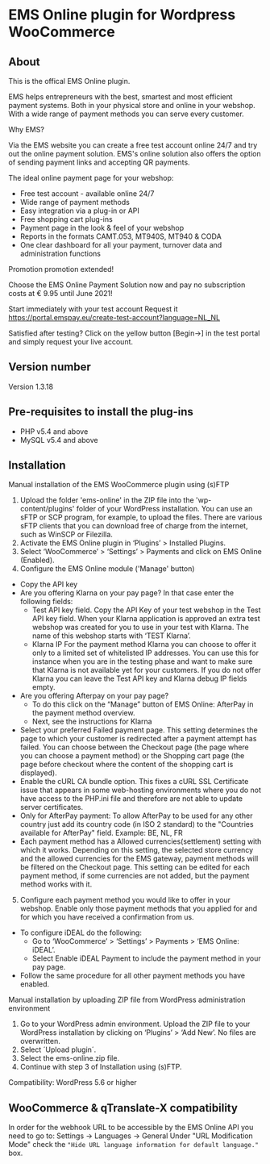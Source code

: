 # EMS Online plugin for Wordpress WooCommerce

## About

This is the offical EMS Online plugin.

EMS helps entrepreneurs with the best, smartest and most efficient payment systems. Both
in your physical store and online in your webshop. With a wide range of payment methods
you can serve every customer.

Why EMS?

Via the EMS website you can create a free test account online 24/7 and try out the online
payment solution. EMS's online solution also offers the option of sending payment links and
accepting QR payments.

The ideal online payment page for your webshop:

- Free test account - available online 24/7
- Wide range of payment methods
- Easy integration via a plug-in or API
- Free shopping cart plug-ins
- Payment page in the look & feel of your webshop
- Reports in the formats CAMT.053, MT940S, MT940 & CODA
- One clear dashboard for all your payment, turnover data and administration functions

Promotion promotion extended!

Choose the EMS Online Payment Solution now
and pay no subscription costs at € 9.95 until June 2021!

Start immediately with your test account
Request it https://portal.emspay.eu/create-test-account?language=NL_NL

Satisfied after testing?
Click on the yellow button [Begin→]
in the test portal and
simply request your live account.

## Version number

Version 1.3.18

## Pre-requisites to install the plug-ins

- PHP v5.4 and above
- MySQL v5.4 and above

## Installation

Manual installation of the EMS WooCommerce plugin using (s)FTP

1. Upload the folder 'ems-online' in the ZIP file into the 'wp-content/plugins' folder of your WordPress installation.
   You can use an sFTP or SCP program, for example, to upload the files. There are various sFTP clients that you can download free of charge from the internet, such as WinSCP or Filezilla.
2. Activate the EMS Online plugin in ‘Plugins’ > Installed Plugins.
3. Select ‘WooCommerce’ > ‘Settings’ > Payments and click on EMS Online (Enabled).
4. Configure the EMS Online module ('Manage' button)

- Copy the API key
- Are you offering Klarna on your pay page? In that case enter the following fields:
  - Test API key field. Copy the API Key of your test webshop in the Test API key field.
    When your Klarna application is approved an extra test webshop was created for you to use in your test with Klarna. The name of this webshop starts with ‘TEST Klarna’.
  - Klarna IP
    For the payment method Klarna you can choose to offer it only to a limited set of whitelisted IP addresses. You can use this for instance when you are in the testing phase and want to make sure that Klarna is not available yet for your customers.
    If you do not offer Klarna you can leave the Test API key and Klarna debug IP fields empty.
- Are you offering Afterpay on your pay page?
  - To do this click on the “Manage” button of EMS Online: AfterPay in the payment method overview.
  - Next, see the instructions for Klarna
- Select your preferred Failed payment page. This setting determines the page to which your customer is redirected after a payment attempt has failed. You can choose between the Checkout page (the page where you can choose a payment method) or the Shopping cart page (the page before checkout where the content of the shopping cart is displayed).
- Enable the cURL CA bundle option.
  This fixes a cURL SSL Certificate issue that appears in some web-hosting environments where you do not have access to the PHP.ini file and therefore are not able to update server certificates.
- Only for AfterPay payment: To allow AfterPay to be used for any other country just add its country code (in ISO 2 standard) to the "Countries available for AfterPay" field. Example: BE, NL, FR
- Each payment method has a Allowed currencies(settlement) setting with which it works. Depending on this setting, the selected store currency and the allowed currencies for the EMS gateway, payment methods will be filtered on the Checkout page. This setting can be edited for each payment method, if some currencies are not added, but the payment method works with it.

5. Configure each payment method you would like to offer in your webshop.
   Enable only those payment methods that you applied for and for which you have received a confirmation from us.

- To configure iDEAL do the following:
  - Go to ‘WooCommerce’ > ‘Settings’ > Payments > ‘EMS Online: iDEAL’.
  - Select Enable iDEAL Payment to include the payment method in your pay page.
- Follow the same procedure for all other payment methods you have enabled.

Manual installation by uploading ZIP file from WordPress administration environment

1. Go to your WordPress admin environment. Upload the ZIP file to your WordPress installation by clicking on ‘Plugins’ > ‘Add New’. No files are overwritten.
2. Select ´Upload plugin´.
3. Select the ems-online.zip file.
4. Continue with step 3 of Installation using (s)FTP.

Compatibility: WordPress 5.6 or higher

## WooCommerce & qTranslate-X compatibility

In order for the webhook URL to be accessible by the EMS Online API you need to go to: Settings -> Languages -> General
Under "URL Modification Mode" check the `"Hide URL language information for default language."` box.
